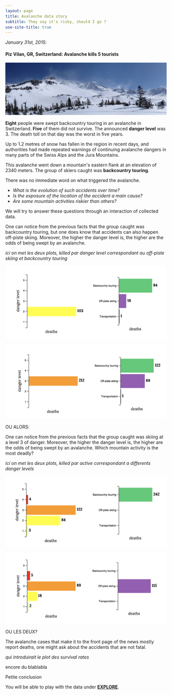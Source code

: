 ```yaml
---
layout: page
title: Avalanche data story
subtitle: They say it's risky, should I go ?
use-site-title: true
---
```


 *January 31st, 2015*:  

#### Piz Vilan, GR, Switzerland: Avalanche kills 5 tourists

![image](../img/images_data_story/avalanche.png)

**Eight** people were swept backcountry touring in an avalanche in Switzerland. **Five** of them did not survive. The announced **danger level** was 3. The death toll on that day was the worst in five years. 

Up to 1.2 metres of snow has fallen in the region in recent days, and authorities had made repeated warnings of continuing avalanche dangers in many parts of the Swiss Alps and the Jura Mountains.

This avalanche went down a mountain's eastern flank at an elevation of 2340 meters. The group of skiers caught was **backcountry touring**. 

There was no immediate word on what triggered the avalanche. 

- *What is the evolution of such accidents over time?*
- *Is the exposure of the location of the accident a main cause?*
- *Are some mountain activities riskier than others?*

We will try to answer these questions through an interaction of collected data.

One can notice from the previous facts that the group caught was backcountry touring, but one does know that accidents can also happen off-piste skiing. Moreover, the higher the danger level is, the higher are the odds of being swept by an avalanche. 

*ici on met les deux plots, killed par danger level correspondant au off-piste skiing et backcountry touring*



![image](img/images_data_story/level2.gif)

![image](img/images_data_story/level3.gif)

OU ALORS:

One can notice from the previous facts that the group caught was skiing at a level 3 of danger. Moreover, the higher the danger level is, the higher are the odds of being swept by an avalanche. Which mountain activity is the most deadly?

*ici on met les deux plots, killed par active correspondant a differents danger levels*

![image](img/images_data_story/backcountry.gif)

![image](img/images_data_story/off-piste_skiing.gif)

OU LES DEUX?

The avalanche cases that make it to the front page of the news mostly report deaths, one might ask about the accidents that are not fatal.

 



*qui introduirait le plot des survival rates*







encore du blablabla



Petite conclusion

You will be able to play with the data under [**EXPLORE**](../explore/).



